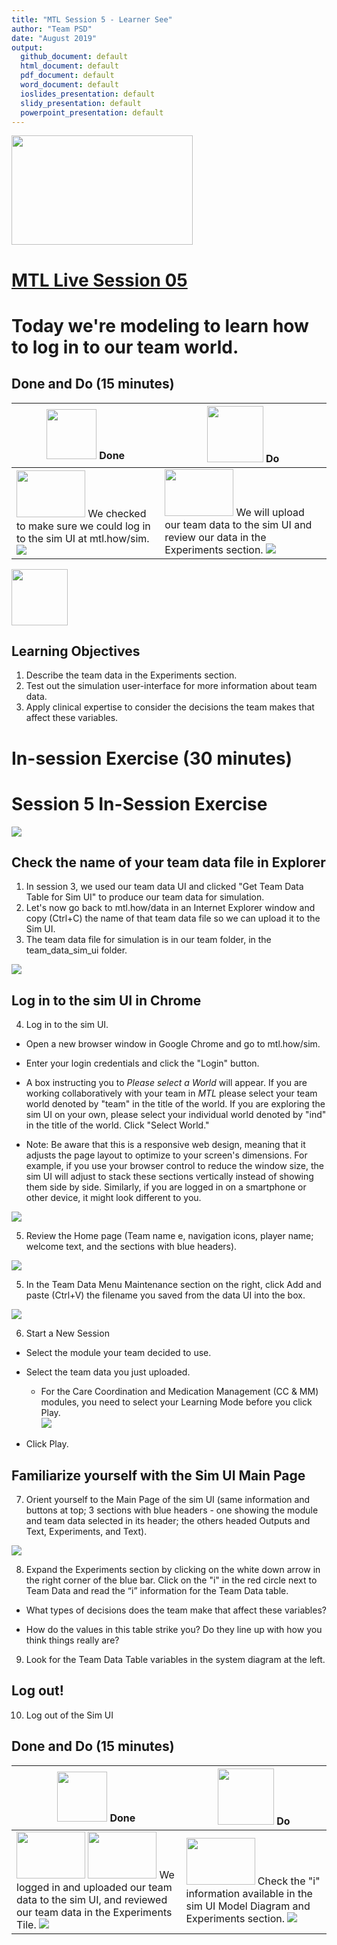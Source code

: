 ```yaml
---
title: "MTL Session 5 - Learner See"
author: "Team PSD"
date: "August 2019"
output: 
  github_document: default
  html_document: default
  pdf_document: default
  word_document: default
  ioslides_presentation: default
  slidy_presentation: default
  powerpoint_presentation: default
---
```


<img src = "https://github.com/lzim/teampsd/blob/master/resources/logos/mtl_live_sq_sm.png"
     height = "175" width = "290">  

# [MTL Live Session 05](https://github.com/lzim/teampsd/blob/master/mtl_facilitate_workgroup/mtl_live_guide/mtl_live_session05_see.Rmd "MTL Live Session 05")


# Today we're modeling to learn how to log in to our team world.

## Done and Do (15 minutes)
<!-- Do/Done Tables -->
| <img src = "https://github.com/lzim/teampsd/blob/master/resources/icons/done.png" height = "80" width = "80"> **Done** | <img src = "https://github.com/lzim/teampsd/blob/master/resources/icons/do.png" height = "90" width = "90"> **Do** |
| --- | --- | 
| [<img src = "https://raw.githubusercontent.com/lzim/teampsd/master/resources/logos/mtl_how_sim.png" height = "75" width = "110">](http://mtl.how/sim) We checked to make sure we could log in to the sim UI at mtl.how/sim. ![](https://raw.githubusercontent.com/lzim/teampsd/master/resources/gifs/sim_ui_login.gif)| [<img src = "https://raw.githubusercontent.com/lzim/teampsd/master/resources/logos/mtl_how_sim.png" height = "75" width = "110">](http://mtl.how/sim) We will upload our team data to the sim UI and review our data in the Experiments section. ![](https://raw.githubusercontent.com/lzim/teampsd/master/resources/gifs/sim_ui_sections.gif)| 

<!-- Learning Objectives Icon --> 
<img src = "https://github.com/lzim/teampsd/blob/master/resources/icons/learning_objectives.png" height = "90" width = "90" style ="display: inline-block"/> 

## Learning Objectives

1. Describe the team data in the Experiments section.
2. Test out the simulation user-interface for more information about team data.
3. Apply clinical expertise to consider the decisions the team makes that affect these variables.

# In-session Exercise (30 minutes)

# Session 5 In-Session Exercise
<img src = "https://raw.githubusercontent.com/lzim/teampsd/master/resources/illustrations/data_ui_sim_ui.png">

## Check the name of your team data file in Explorer
1. In session 3, we used our team data UI and clicked "Get Team Data Table for Sim UI" to produce our team data for simulation. 
2. Let's now go back to mtl.how/data in an Internet Explorer window and copy (Ctrl+C) the name of that team data file so we can upload it to the Sim UI. 
3. The team data file for simulation is in our team folder, in the team_data_sim_ui folder.

![](https://github.com/lzim/teampsd/blob/master/resources/gifs/data_ui_login.gif)

## Log in to the sim UI in Chrome

4. Log in to the sim UI.

+ Open a new browser window in Google Chrome and go to mtl.how/sim.

+ Enter your login credentials and click the "Login" button.

+ A box instructing you to *Please select a World* will appear. If you are working collaboratively with your team in *MTL* please select your team world denoted by "team" in the title of the world. If you are exploring the sim UI on your own, please select your individual world denoted by "ind" in the title of the world. Click "Select World."

+ Note: Be aware that this is a responsive web design, meaning that it adjusts the page layout to optimize to your screen's dimensions. For example, if you use your browser control to reduce the window size, the sim UI will adjust to stack these sections vertically instead of showing them side by side. Similarly, if you are logged in on a smartphone or other device, it might look different to you.

![](https://raw.githubusercontent.com/lzim/teampsd/master/resources/gifs/sim_ui_login.gif)

5. Review the Home page (Team name e, navigation icons, player name; welcome text, and the sections with blue headers).

![](https://raw.githubusercontent.com/lzim/teampsd/master/resources/gifs/sim_ui_exp_maint.gif)

5. In the Team Data Menu Maintenance section on the right, click Add and paste (Ctrl+V) the filename you saved from the data UI into the box.

![](https://raw.githubusercontent.com/lzim/teampsd/master/resources/gifs/sim_ui_team_data_menu_maint.gif)

6. Start a New Session

+ Select the module your team decided to use. 

+ Select the team data you just uploaded.

  + For the Care Coordination and Medication Management (CC & MM) modules, you need to select your Learning Mode before you click Play.  
![](https://raw.githubusercontent.com/lzim/teampsd/master/resources/gifs/learning_mode.gif)

+ Click Play.

## Familiarize yourself with the Sim UI Main Page

7. Orient yourself to the Main Page of the sim UI (same information and buttons at top; 3 sections with blue headers - one showing the module and team data selected in its header; the others headed Outputs and Text, Experiments, and Text).

![](https://github.com/lzim/teampsd/blob/master/resources/gifs/sim_ui_sections.gif)

8. Expand the Experiments section by clicking on the white down arrow in the right corner of the blue bar. Click on the "i" in the red circle next to Team Data and read the “i” information for the Team Data table.

+ What types of decisions does the team make that affect these variables?

+ How do the values in this table strike you? Do they line up with how you think things really are?

9. Look for the Team Data Table variables in the system diagram at the left.

## Log out!

10. Log out of the Sim UI

## Done and Do (15 minutes)
<!-- Do/Done Tables -->
| <img src = "https://github.com/lzim/teampsd/blob/master/resources/icons/done.png" height = "80" width = "80"> **Done** | <img src = "https://github.com/lzim/teampsd/blob/master/resources/icons/do.png" height = "90" width = "90"> **Do** |
| --- | --- | 
| [<img src = "https://raw.githubusercontent.com/lzim/teampsd/master/resources/logos/mtl_how_data_sm.png" height = "75" width = "110">](http://mtl.how/data) [<img src = "https://raw.githubusercontent.com/lzim/teampsd/master/resources/logos/mtl_how_sim.png" height = "75" width = "110">](http://mtl.how/sim) We logged in and uploaded our team data to the sim UI, and reviewed our team data in the Experiments Tile. ![](https://github.com/lzim/teampsd/blob/master/resources/gifs/session2_data_ui_2.gif)| [<img src = "https://raw.githubusercontent.com/lzim/teampsd/master/resources/logos/mtl_how_sim.png" height = "75" width = "110">](http://mtl.how/sim) Check the "i" information available in the sim UI Model Diagram and Experiments section. ![](https://github.com/lzim/teampsd/blob/master/resources/gifs/sim_ui_pop_ups.gif)| 
